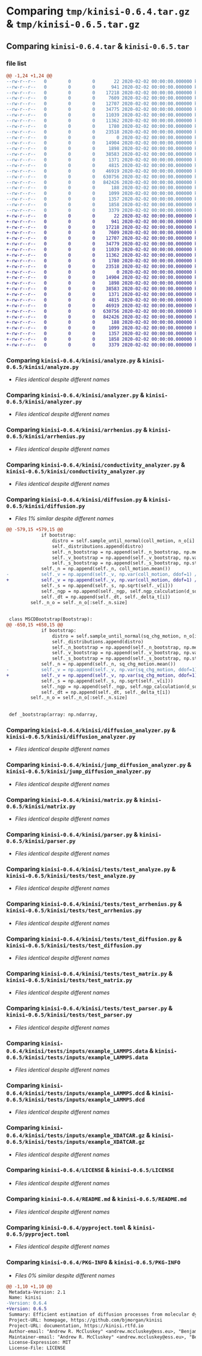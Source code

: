 # Comparing `tmp/kinisi-0.6.4.tar.gz` & `tmp/kinisi-0.6.5.tar.gz`

## Comparing `kinisi-0.6.4.tar` & `kinisi-0.6.5.tar`

### file list

```diff
@@ -1,24 +1,24 @@
--rw-r--r--   0        0        0       22 2020-02-02 00:00:00.000000 kinisi-0.6.4/kinisi/__init__.py
--rw-r--r--   0        0        0      941 2020-02-02 00:00:00.000000 kinisi-0.6.4/kinisi/analyze.py
--rw-r--r--   0        0        0    17218 2020-02-02 00:00:00.000000 kinisi-0.6.4/kinisi/analyzer.py
--rw-r--r--   0        0        0     7609 2020-02-02 00:00:00.000000 kinisi-0.6.4/kinisi/arrhenius.py
--rw-r--r--   0        0        0    12707 2020-02-02 00:00:00.000000 kinisi-0.6.4/kinisi/conductivity_analyzer.py
--rw-r--r--   0        0        0    34775 2020-02-02 00:00:00.000000 kinisi-0.6.4/kinisi/diffusion.py
--rw-r--r--   0        0        0    11039 2020-02-02 00:00:00.000000 kinisi-0.6.4/kinisi/diffusion_analyzer.py
--rw-r--r--   0        0        0    11362 2020-02-02 00:00:00.000000 kinisi-0.6.4/kinisi/jump_diffusion_analyzer.py
--rw-r--r--   0        0        0     1780 2020-02-02 00:00:00.000000 kinisi-0.6.4/kinisi/matrix.py
--rw-r--r--   0        0        0    23518 2020-02-02 00:00:00.000000 kinisi-0.6.4/kinisi/parser.py
--rw-r--r--   0        0        0        0 2020-02-02 00:00:00.000000 kinisi-0.6.4/kinisi/tests/__init__.py
--rw-r--r--   0        0        0    14904 2020-02-02 00:00:00.000000 kinisi-0.6.4/kinisi/tests/test_analyze.py
--rw-r--r--   0        0        0     1898 2020-02-02 00:00:00.000000 kinisi-0.6.4/kinisi/tests/test_arrhenius.py
--rw-r--r--   0        0        0    38583 2020-02-02 00:00:00.000000 kinisi-0.6.4/kinisi/tests/test_diffusion.py
--rw-r--r--   0        0        0     1371 2020-02-02 00:00:00.000000 kinisi-0.6.4/kinisi/tests/test_matrix.py
--rw-r--r--   0        0        0     4815 2020-02-02 00:00:00.000000 kinisi-0.6.4/kinisi/tests/test_parser.py
--rw-r--r--   0        0        0    46919 2020-02-02 00:00:00.000000 kinisi-0.6.4/kinisi/tests/inputs/example_LAMMPS.data
--rw-r--r--   0        0        0   630756 2020-02-02 00:00:00.000000 kinisi-0.6.4/kinisi/tests/inputs/example_LAMMPS.dcd
--rw-r--r--   0        0        0   842426 2020-02-02 00:00:00.000000 kinisi-0.6.4/kinisi/tests/inputs/example_XDATCAR.gz
--rw-r--r--   0        0        0      188 2020-02-02 00:00:00.000000 kinisi-0.6.4/.gitignore
--rw-r--r--   0        0        0     1099 2020-02-02 00:00:00.000000 kinisi-0.6.4/LICENSE
--rw-r--r--   0        0        0     1357 2020-02-02 00:00:00.000000 kinisi-0.6.4/README.md
--rw-r--r--   0        0        0     1858 2020-02-02 00:00:00.000000 kinisi-0.6.4/pyproject.toml
--rw-r--r--   0        0        0     3379 2020-02-02 00:00:00.000000 kinisi-0.6.4/PKG-INFO
+-rw-r--r--   0        0        0       22 2020-02-02 00:00:00.000000 kinisi-0.6.5/kinisi/__init__.py
+-rw-r--r--   0        0        0      941 2020-02-02 00:00:00.000000 kinisi-0.6.5/kinisi/analyze.py
+-rw-r--r--   0        0        0    17218 2020-02-02 00:00:00.000000 kinisi-0.6.5/kinisi/analyzer.py
+-rw-r--r--   0        0        0     7609 2020-02-02 00:00:00.000000 kinisi-0.6.5/kinisi/arrhenius.py
+-rw-r--r--   0        0        0    12707 2020-02-02 00:00:00.000000 kinisi-0.6.5/kinisi/conductivity_analyzer.py
+-rw-r--r--   0        0        0    34779 2020-02-02 00:00:00.000000 kinisi-0.6.5/kinisi/diffusion.py
+-rw-r--r--   0        0        0    11039 2020-02-02 00:00:00.000000 kinisi-0.6.5/kinisi/diffusion_analyzer.py
+-rw-r--r--   0        0        0    11362 2020-02-02 00:00:00.000000 kinisi-0.6.5/kinisi/jump_diffusion_analyzer.py
+-rw-r--r--   0        0        0     1780 2020-02-02 00:00:00.000000 kinisi-0.6.5/kinisi/matrix.py
+-rw-r--r--   0        0        0    23518 2020-02-02 00:00:00.000000 kinisi-0.6.5/kinisi/parser.py
+-rw-r--r--   0        0        0        0 2020-02-02 00:00:00.000000 kinisi-0.6.5/kinisi/tests/__init__.py
+-rw-r--r--   0        0        0    14904 2020-02-02 00:00:00.000000 kinisi-0.6.5/kinisi/tests/test_analyze.py
+-rw-r--r--   0        0        0     1898 2020-02-02 00:00:00.000000 kinisi-0.6.5/kinisi/tests/test_arrhenius.py
+-rw-r--r--   0        0        0    38583 2020-02-02 00:00:00.000000 kinisi-0.6.5/kinisi/tests/test_diffusion.py
+-rw-r--r--   0        0        0     1371 2020-02-02 00:00:00.000000 kinisi-0.6.5/kinisi/tests/test_matrix.py
+-rw-r--r--   0        0        0     4815 2020-02-02 00:00:00.000000 kinisi-0.6.5/kinisi/tests/test_parser.py
+-rw-r--r--   0        0        0    46919 2020-02-02 00:00:00.000000 kinisi-0.6.5/kinisi/tests/inputs/example_LAMMPS.data
+-rw-r--r--   0        0        0   630756 2020-02-02 00:00:00.000000 kinisi-0.6.5/kinisi/tests/inputs/example_LAMMPS.dcd
+-rw-r--r--   0        0        0   842426 2020-02-02 00:00:00.000000 kinisi-0.6.5/kinisi/tests/inputs/example_XDATCAR.gz
+-rw-r--r--   0        0        0      188 2020-02-02 00:00:00.000000 kinisi-0.6.5/.gitignore
+-rw-r--r--   0        0        0     1099 2020-02-02 00:00:00.000000 kinisi-0.6.5/LICENSE
+-rw-r--r--   0        0        0     1357 2020-02-02 00:00:00.000000 kinisi-0.6.5/README.md
+-rw-r--r--   0        0        0     1858 2020-02-02 00:00:00.000000 kinisi-0.6.5/pyproject.toml
+-rw-r--r--   0        0        0     3379 2020-02-02 00:00:00.000000 kinisi-0.6.5/PKG-INFO
```

### Comparing `kinisi-0.6.4/kinisi/analyze.py` & `kinisi-0.6.5/kinisi/analyze.py`

 * *Files identical despite different names*

### Comparing `kinisi-0.6.4/kinisi/analyzer.py` & `kinisi-0.6.5/kinisi/analyzer.py`

 * *Files identical despite different names*

### Comparing `kinisi-0.6.4/kinisi/arrhenius.py` & `kinisi-0.6.5/kinisi/arrhenius.py`

 * *Files identical despite different names*

### Comparing `kinisi-0.6.4/kinisi/conductivity_analyzer.py` & `kinisi-0.6.5/kinisi/conductivity_analyzer.py`

 * *Files identical despite different names*

### Comparing `kinisi-0.6.4/kinisi/diffusion.py` & `kinisi-0.6.5/kinisi/diffusion.py`

 * *Files 1% similar despite different names*

```diff
@@ -579,15 +579,15 @@
             if bootstrap:
                 distro = self.sample_until_normal(coll_motion, n_o[i] / d_squared.shape[0], n_resamples, max_resamples, alpha, random_state)
                 self._distributions.append(distro)
                 self._n_bootstrap = np.append(self._n_bootstrap, np.mean(distro.samples))
                 self._v_bootstrap = np.append(self._v_bootstrap, np.var(distro.samples, ddof=1))
                 self._s_bootstrap = np.append(self._s_bootstrap, np.std(distro.samples, ddof=1))
             self._n = np.append(self._n, coll_motion.mean())
-            self._v = np.append(self._v, np.var(coll_motion, ddof=1) / n_o[i] / d_squared.shape[0])
+            self._v = np.append(self._v, np.var(coll_motion, ddof=1) / (n_o[i] / d_squared.shape[0]))
             self._s = np.append(self._s, np.sqrt(self._v[i]))
             self._ngp = np.append(self._ngp, self.ngp_calculation(d_squared.flatten()))
             self._dt = np.append(self._dt, self._delta_t[i])
         self._n_o = self._n_o[:self._n.size]
 
 
 class MSCDBootstrap(Bootstrap):
@@ -650,15 +650,15 @@
             if bootstrap:
                 distro = self.sample_until_normal(sq_chg_motion, n_o[i] / d_squared.shape[0], n_resamples, max_resamples, alpha, random_state)
                 self._distributions.append(distro)
                 self._n_bootstrap = np.append(self._n_bootstrap, np.mean(distro.samples))
                 self._v_bootstrap = np.append(self._v_bootstrap, np.var(distro.samples, ddof=1))
                 self._s_bootstrap = np.append(self._s_bootstrap, np.std(distro.samples, ddof=1))
             self._n = np.append(self._n, sq_chg_motion.mean())
-            self._v = np.append(self._v, np.var(sq_chg_motion, ddof=1) / n_o[i] / d_squared.shape[0])
+            self._v = np.append(self._v, np.var(sq_chg_motion, ddof=1) / (n_o[i] / d_squared.shape[0]))
             self._s = np.append(self._s, np.sqrt(self._v[i]))
             self._ngp = np.append(self._ngp, self.ngp_calculation(d_squared.flatten()))
             self._dt = np.append(self._dt, self._delta_t[i])
         self._n_o = self._n_o[:self._n.size]
 
 
 def _bootstrap(array: np.ndarray,
```

### Comparing `kinisi-0.6.4/kinisi/diffusion_analyzer.py` & `kinisi-0.6.5/kinisi/diffusion_analyzer.py`

 * *Files identical despite different names*

### Comparing `kinisi-0.6.4/kinisi/jump_diffusion_analyzer.py` & `kinisi-0.6.5/kinisi/jump_diffusion_analyzer.py`

 * *Files identical despite different names*

### Comparing `kinisi-0.6.4/kinisi/matrix.py` & `kinisi-0.6.5/kinisi/matrix.py`

 * *Files identical despite different names*

### Comparing `kinisi-0.6.4/kinisi/parser.py` & `kinisi-0.6.5/kinisi/parser.py`

 * *Files identical despite different names*

### Comparing `kinisi-0.6.4/kinisi/tests/test_analyze.py` & `kinisi-0.6.5/kinisi/tests/test_analyze.py`

 * *Files identical despite different names*

### Comparing `kinisi-0.6.4/kinisi/tests/test_arrhenius.py` & `kinisi-0.6.5/kinisi/tests/test_arrhenius.py`

 * *Files identical despite different names*

### Comparing `kinisi-0.6.4/kinisi/tests/test_diffusion.py` & `kinisi-0.6.5/kinisi/tests/test_diffusion.py`

 * *Files identical despite different names*

### Comparing `kinisi-0.6.4/kinisi/tests/test_matrix.py` & `kinisi-0.6.5/kinisi/tests/test_matrix.py`

 * *Files identical despite different names*

### Comparing `kinisi-0.6.4/kinisi/tests/test_parser.py` & `kinisi-0.6.5/kinisi/tests/test_parser.py`

 * *Files identical despite different names*

### Comparing `kinisi-0.6.4/kinisi/tests/inputs/example_LAMMPS.data` & `kinisi-0.6.5/kinisi/tests/inputs/example_LAMMPS.data`

 * *Files identical despite different names*

### Comparing `kinisi-0.6.4/kinisi/tests/inputs/example_LAMMPS.dcd` & `kinisi-0.6.5/kinisi/tests/inputs/example_LAMMPS.dcd`

 * *Files identical despite different names*

### Comparing `kinisi-0.6.4/kinisi/tests/inputs/example_XDATCAR.gz` & `kinisi-0.6.5/kinisi/tests/inputs/example_XDATCAR.gz`

 * *Files identical despite different names*

### Comparing `kinisi-0.6.4/LICENSE` & `kinisi-0.6.5/LICENSE`

 * *Files identical despite different names*

### Comparing `kinisi-0.6.4/README.md` & `kinisi-0.6.5/README.md`

 * *Files identical despite different names*

### Comparing `kinisi-0.6.4/pyproject.toml` & `kinisi-0.6.5/pyproject.toml`

 * *Files identical despite different names*

### Comparing `kinisi-0.6.4/PKG-INFO` & `kinisi-0.6.5/PKG-INFO`

 * *Files 0% similar despite different names*

```diff
@@ -1,10 +1,10 @@
 Metadata-Version: 2.1
 Name: kinisi
-Version: 0.6.4
+Version: 0.6.5
 Summary: Efficient estimation of diffusion processes from molecular dynamics.
 Project-URL: homepage, https://github.com/bjmorgan/kinisi
 Project-URL: documentation, https://kinisi.rtfd.io
 Author-email: "Andrew R. McCluskey" <andrew.mccluskey@ess.eu>, "Benjamin J. Morgan" <b.j.morgan@bath.ac.uk>
 Maintainer-email: "Andrew R. McCluskey" <andrew.mccluskey@ess.eu>, "Benjamin J. Morgan" <b.j.morgan@bath.ac.uk>
 License-Expression: MIT
 License-File: LICENSE
```

